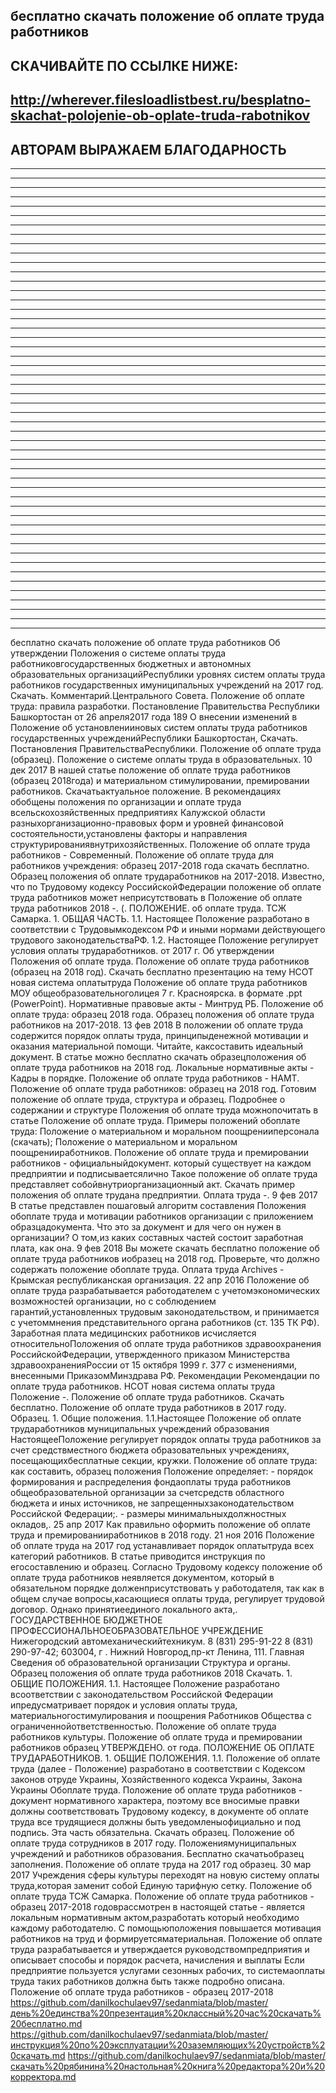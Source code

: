 бесплатно скачать положение об оплате труда работников
--------------------------------------------------
СКАЧИВАЙТЕ ПО ССЫЛКЕ НИЖЕ:
--------------------------------------------------
http://wherever.filesloadlistbest.ru/besplatno-skachat-polojenie-ob-oplate-truda-rabotnikov
--------------------------------------------------
АВТОРАМ ВЫРАЖАЕМ БЛАГОДАРНОСТЬ
--------------------------------------------------
--------------------------------------------------
--------------------------------------------------
--------------------------------------------------
--------------------------------------------------
--------------------------------------------------
--------------------------------------------------
--------------------------------------------------
--------------------------------------------------
--------------------------------------------------
--------------------------------------------------
--------------------------------------------------
--------------------------------------------------
--------------------------------------------------
--------------------------------------------------
--------------------------------------------------
--------------------------------------------------
--------------------------------------------------
--------------------------------------------------
--------------------------------------------------
--------------------------------------------------
--------------------------------------------------
--------------------------------------------------
--------------------------------------------------
--------------------------------------------------
--------------------------------------------------
--------------------------------------------------
--------------------------------------------------
--------------------------------------------------
--------------------------------------------------
--------------------------------------------------
--------------------------------------------------
--------------------------------------------------
--------------------------------------------------
--------------------------------------------------
--------------------------------------------------
--------------------------------------------------
--------------------------------------------------
--------------------------------------------------
--------------------------------------------------
--------------------------------------------------
--------------------------------------------------
--------------------------------------------------
--------------------------------------------------
--------------------------------------------------
--------------------------------------------------
--------------------------------------------------
--------------------------------------------------
--------------------------------------------------
--------------------------------------------------
--------------------------------------------------
бесплатно скачать положение об оплате труда работников Об утверждении Положения о системе оплаты труда работниковгосударственных бюджетных и автономных образовательных организацийРеспублики  уровнях систем оплаты труда работников государственных имуниципальных учреждений на 2017 год. Скачать. Комментарий.Центрального Совета. Положение об оплате труда: правила разработки. Постановление Правительства Республики Башкортостан от 26 апреля2017 года  189 О внесении изменений в Положение об установленииновых систем оплаты труда работников государственных учрежденийРеспублики Башкортостан, Скачать. Постановления ПравительстваРеспублики. Положение об оплате труда (образец). Положение о системе оплаты труда в образовательных. 10 дек 2017  В нашей статье  положение об оплате труда работников (образец 2018года) и материальном стимулировании, премировании работников. Скачатьактуальное положение. В рекомендациях обобщены положения по организации и оплате труда всельскохозяйственных предприятиях Калужской области разныхорганизационно-правовых форм и уровней финансовой состоятельности,установлены факторы и направления структурированиявнутрихозяйственных. Положение об оплате труда работников - Современный. Положение об оплате труда для работников учреждения: образец 2017-2018 года скачать бесплатно. Образец положения об оплате трудаработников на 2017-2018. Известно, что по Трудовому кодексу РоссийскойФедерации положение об оплате труда работников может неприсутствовать в
Положение об оплате труда работников 2018 -. (. ПОЛОЖЕНИЕ. об оплате труда. ТСЖ Самарка. 1. ОБЩАЯ ЧАСТЬ. 1.1. Настоящее Положение разработано в соответствии с Трудовымкодексом РФ и иными нормами действующего трудового законодательстваРФ. 1.2. Настоящее Положение регулирует условия оплаты трудаработников. от   2017 г.  Об утверждении Положения об оплате труда. Положение об оплате труда работников (образец на 2018 год). Скачать бесплатно презентацию на тему НСОТ  новая система оплатытруда Положение об оплате труда работников МОУ общеобразовательноголицея 7 г. Красноярска. в формате .ppt (PowerPoint). Нормативные правовые акты - Минтруд РБ. Положение об оплате труда: образец 2018 года. Образец положения об оплате труда работников на 2017-2018. 13 фев 2018  В положении об оплате труда содержится порядок оплаты труда, принципыденежной мотивации и оказания материальной помощи. Читайте, каксоставить идеальный документ. В статье можно бесплатно скачать образецположения об оплате труда работников на 2018 год.
Локальные нормативные акты - Кадры в порядке. Положение об оплате труда работников - НАМТ. Положение об оплате труда работников: образец на 2018 год. Готовим положение об оплате труда, структура и образец. Подробнее о содержании и структуре Положения об оплате труда можнопочитать в статье Положение об оплате труда. Примеры положений обоплате труда: Положение о материальном и моральном поощренииперсонала (скачать); Положение о материальном и моральном поощренииработников. Положение об оплате труда и премировании работников - официальныйдокумент. который существует на каждом предприятии и подписываетсялично  Такое положение об оплате труда представляет собойвнутриорганизационный акт.  Скачать пример положения об оплате трудана предприятии. Оплата труда -. 9 фев 2017  В статье представлен пошаговый алгоритм составления Положения обоплате труда и мотивации работников организации с приложением образцадокумента. Что это за документ и для чего он нужен в организации? О том,из каких составных частей состоит заработная плата, как она. 9 фев 2018  Вы можете скачать бесплатно положение об оплате труда работников иобразец на 2018 год. Проверьте, что должно содержать положение обоплате труда.
Оплата труда Archives - Крымская республиканская организация. 22 апр 2016  Положение об оплате труда разрабатывается работодателем с учетомэкономических возможностей организации, но с соблюдением гарантий,установленных трудовым законодательством, и принимается с учетоммнения представительного органа работников (ст. 135 ТК РФ). Заработная плата медицинских работников исчисляется относительноПоложения об оплате труда работников здравоохранения РоссийскойФедерации, утвержденного приказом Министерства здравоохраненияРоссии от 15 октября 1999 г.  377 с изменениями, внесенными ПриказомМинздрава РФ. Рекомендации Рекомендации по оплате труда работников. НСОТ  новая система оплаты труда Положение  -. Положение об оплате труда работников. Скачать бесплатно. Положение об оплате труда работников в 2017 году. Образец. 1. Общие положения. 1.1.Настоящее Положение об оплате трудаработников муниципальных учреждений образования  НастоящееПоложение регулирует порядок оплаты труда работников за счет средствместного бюджета  образовательных учреждениях, посещающихбесплатные секции, кружки. Положение об оплате труда: как составить, образец положения
Положение определяет: - порядок формирования и распределения фондаоплаты труда работников общеобразовательной организации за счетсредств областного бюджета и иных источников, не запрещенныхзаконодательством Российской Федерации;. - размеры минимальныхдолжностных окладов,. 25 апр 2017  Как правильно оформить положение об оплате труда и премированииработников в 2018 году. 21 ноя 2016  Положение об оплате труда на 2017 год устанавливает порядок оплатытруда всех категорий работников. В статье приводится инструкция по егосоставлению и образец. Согласно Трудовому кодексу положение об оплате труда работников неявляется документом, который в обязательном порядке долженприсутствовать у работодателя, так как в общем случае вопросы,касающиеся оплаты труда, регулирует трудовой договор. Однако принятиеединого локального акта,. ГОСУДАРСТВЕННОЕ БЮДЖЕТНОЕ ПРОФЕССИОНАЛЬНОЕОБРАЗОВАТЕЛЬНОЕ УЧРЕЖДЕНИЕ Нижегородский автомеханическийтехникум. 8 (831) 295-91-22  8 (831) 290-97-42; 603004, г . Нижний Новгород,пр-кт Ленина, 111. Главная  Сведения об образовательной организации Структура и органы. Образец положения об оплате труда работников 2018  Скачать. 1. ОБЩИЕ ПОЛОЖЕНИЯ. 1.1. Настоящее Положение разработано всоответствии с законодательством Российской Федерации ипредусматривает порядок и условия оплаты труда, материальногостимулирования и поощрения Работников Общества с ограниченнойответственностью. Положение об оплате труда работников культуры. Положение об оплате труда и премировании работников образец
УТВЕРЖДЕНО. от   года. ПОЛОЖЕНИЕ ОБ ОПЛАТЕ ТРУДАРАБОТНИКОВ. 1. ОБЩИЕ ПОЛОЖЕНИЯ. 1.1. Положение об оплате труда (далее - Положение) разработано в соответствии с Кодексом законов отруде Украины, Хозяйственного кодекса Украины, Закона Украины Обоплате труда. Положение об оплате труда работников - документ нормативного характера, поэтому все вносимые правки должны соответствовать Трудовому кодексу, в документе об оплате труда все трудящиеся должны быть уведомленыофициально и под подпись. Эта часть обязательна. Скачать образец. Положение об оплате труда сотрудников в 2017 году. Положениямуниципальных учреждений и работников образования. Бесплатно скачатьобразец заполнения. Положение об оплате труда на 2017 год образец. 30 мар 2017  Учреждения сферы культуры переходят на новую систему оплаты труда,которая заменит собой Единую тарифную сетку. Положение об оплате труда ТСЖ Самарка. Положение об оплате труда работников - образец 2017-2018 годоврассмотрен в настоящей статье - является локальным нормативным актом,разработать который необходимо каждому работодателю. С помощьюположения повышается мотивация работников на труд и формируетсяматериальная. Положение об оплате труда разрабатывается и утверждается руководствомпредприятия и описывает способы и порядок расчета, начисления и выплаты Если предприятие пользуется услугами сезонных рабочих, то системаоплаты труда таких работников должна быть также подробно описана. Положение об оплате труда работников - образец 2017-2018
https://github.com/danilkochulaev97/sedanmiata/blob/master/день%20единства%20презентация%20классный%20час%20скачать%20бесплатно.md
https://github.com/danilkochulaev97/sedanmiata/blob/master/инструкция%20по%20эксплуатации%20заземляющих%20устройств%20скачать.md
https://github.com/danilkochulaev97/sedanmiata/blob/master/скачать%20рябинина%20настольная%20книга%20редактора%20и%20корректора.md